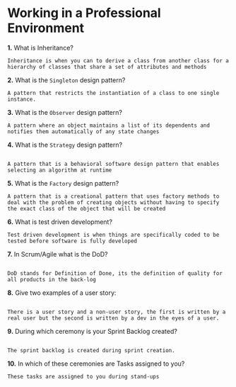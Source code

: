 # Working in a Professional Environment

**1.** What is Inheritance?
<!-- enter you answer in the space below -->
```
Inheritance is when you can to derive a class from another class for a hierarchy of classes that share a set of attributes and methods

```
**2.** What is the `Singleton` design pattern?
<!-- enter you answer in the space below -->
```
A pattern that restricts the instantiation of a class to one single instance.

```
**3.** What is the `Observer` design pattern?
<!-- enter you answer in the space below -->
```
A pattern where an object maintains a list of its dependents and notifies them automatically of any state changes

```
**4.** What is the `Strategy` design pattern?
<!-- enter you answer in the space below -->
```

A pattern that is a behavioral software design pattern that enables selecting an algorithm at runtime

```
**5.** What is the `Factory` design pattern?
<!-- enter you answer in the space below -->
```
A pattern that is a creational pattern that uses factory methods to deal with the problem of creating objects without having to specify the exact class of the object that will be created

```
**6.** What is test driven development?
<!-- enter you answer in the space below -->
```
Test driven development is when things are specifically coded to be tested before software is fully developed

```
**7.** In Scrum/Agile what is the DoD?
<!-- enter you answer in the space below -->
```

DoD stands for Definition of Done, its the definition of quality for all products in the back-log 

```
**8.** Give two examples of a user story:
<!-- enter you answer in the space below -->
```

There is a user story and a non-user story, the first is written by a real user but the second is written by a dev in the eyes of a user.

```
**9.** During which ceremony is your Sprint Backlog created?
<!-- enter you answer in the space below -->
```

The sprint backlog is created during sprint creation. 

```
**10.** In which of these ceremonies are Tasks assigned to you?
<!-- enter you answer in the space below -->
```
These tasks are assigned to you during stand-ups

```
